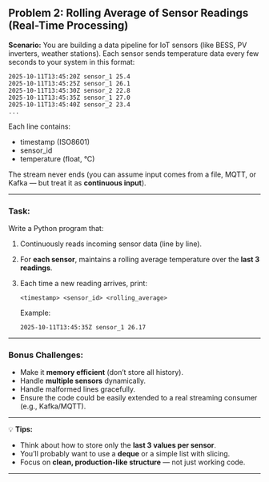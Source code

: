 ## Problem 2: Rolling Average of Sensor Readings (Real-Time Processing)

**Scenario:**
You are building a data pipeline for IoT sensors (like BESS, PV inverters, weather stations).
Each sensor sends temperature data every few seconds to your system in this format:

```
2025-10-11T13:45:20Z sensor_1 25.4
2025-10-11T13:45:25Z sensor_1 26.1
2025-10-11T13:45:30Z sensor_2 22.8
2025-10-11T13:45:35Z sensor_1 27.0
2025-10-11T13:45:40Z sensor_2 23.4
...
```

Each line contains:

* timestamp (ISO8601)
* sensor_id
* temperature (float, °C)

The stream never ends (you can assume input comes from a file, MQTT, or Kafka — but treat it as **continuous input**).

---

### Task:

Write a Python program that:

1. Continuously reads incoming sensor data (line by line).
2. For **each sensor**, maintains a rolling average temperature over the **last 3 readings**.
3. Each time a new reading arrives, print:

   ```
   <timestamp> <sensor_id> <rolling_average>
   ```

   Example:

   ```
   2025-10-11T13:45:35Z sensor_1 26.17
   ```

---

### Bonus Challenges:

* Make it **memory efficient** (don’t store all history).
* Handle **multiple sensors** dynamically.
* Handle malformed lines gracefully.
* Ensure the code could be easily extended to a real streaming consumer (e.g., Kafka/MQTT).

---

💡 **Tips:**

* Think about how to store only the **last 3 values per sensor**.
* You’ll probably want to use a **deque** or a simple list with slicing.
* Focus on **clean, production-like structure** — not just working code.

---
